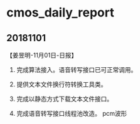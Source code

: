 # cmos_daily_report

## 20181101
【姜昱明-11月01日-日报】
1. 完成算法接入。语音转写接口已可正常调用。
2. 提供文本文件换行符转换工具类。
3. 完成以静态方式下载文本文件接口。

4. 完成语音转写接口线程池改造。
pcm波形
